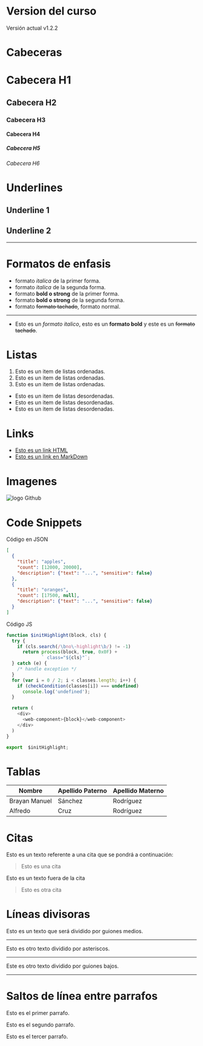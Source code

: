 # Version del curso
Versión actual v1.2.2

# Cabeceras

# Cabecera H1
## Cabecera H2
### Cabecera H3
#### Cabecera H4
##### Cabecera H5
###### Cabecera H6

# Underlines 

Underline 1
--------------

Underline 2
--------------
--------------

# Formatos de enfasis
- formato *italica* de la primer forma.
- formato _italica_ de la segunda forma.
- formato **bold o strong** de la primer forma.
- formato __bold o strong__ de la segunda forma.
- formato ~~formato tachado~~, formato normal.
---------------
- Esto es un *formato italico*, esto es un **formato bold** y este es un ~~formato tachado~~.

# Listas
1. Esto es un item de listas ordenadas.
2. Esto es un item de listas ordenadas.
3. Esto es un item de listas ordenadas.
- Esto es un item de listas desordenadas.
- Esto es un item de listas desordenadas.
- Esto es un item de listas desordenadas.

# Links
- <a href="https://www.google.com/">Esto es un link HTML</a>
- [Esto es un link en MarkDown](https://www.google.com/)

# Imagenes
![logo Github](https://image.flaticon.com/icons/png/512/25/25231.png)

# Code Snippets
Código en JSON
```JSON
[
  {
    "title": "apples",
    "count": [12000, 20000],
    "description": {"text": "...", "sensitive": false}
  },
  {
    "title": "oranges",
    "count": [17500, null],
    "description": {"text": "...", "sensitive": false}
  }
]
```
Código JS
```JavaScript
function $initHighlight(block, cls) {
  try {
    if (cls.search(/\bno\-highlight\b/) != -1)
      return process(block, true, 0x0F) +
             ` class="${cls}"`;
  } catch (e) {
    /* handle exception */
  }
  for (var i = 0 / 2; i < classes.length; i++) {
    if (checkCondition(classes[i]) === undefined)
      console.log('undefined');
  }

  return (
    <div>
      <web-component>{block}</web-component>
    </div>
  )
}

export  $initHighlight;
```

# Tablas
| Nombre | Apellido Paterno | Apellido Materno |
| ------ | ---------------- | ---------------- |
| Brayan Manuel | Sánchez | Rodríguez |
| Alfredo | Cruz | Rodríguez |

# Citas
Esto es un texto referente a una cita que se pondrá a continuación:
> Esto es una cita 

Esto es un texto fuera de la cita
> Esto es otra cita

# Líneas divisoras
Esto es un texto que será dividido por guiones medios.

---
Esto es otro texto dividido por asteriscos.

***

Este es otro texto dividido por guiones bajos.

___

# Saltos de línea entre parrafos
Esto es el primer parrafo.

Esto es el segundo parrafo.

Esto es el tercer parrafo.